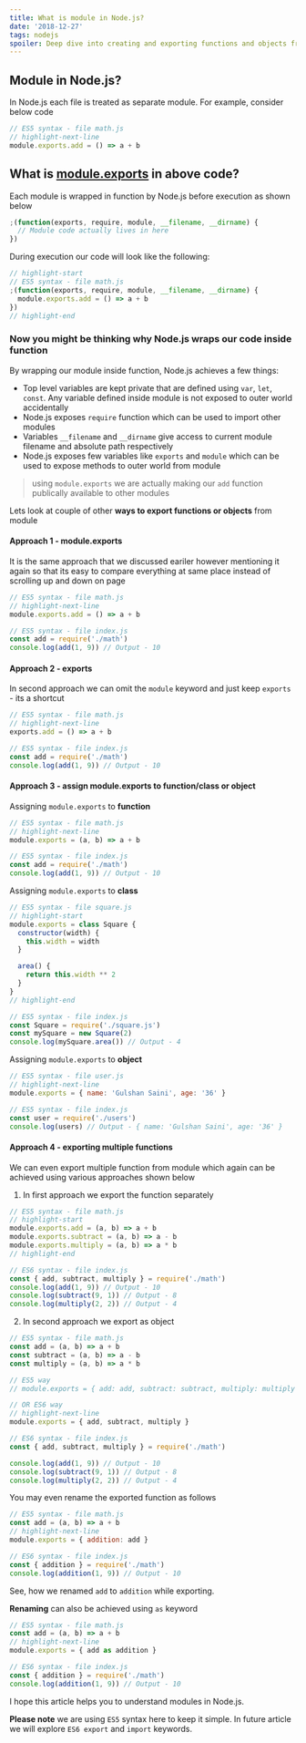 ```yaml
---
title: What is module in Node.js?
date: '2018-12-27'
tags: nodejs
spoiler: Deep dive into creating and exporting functions and objects from modules
---
```


## Module in Node.js?

In Node.js each file is treated as separate module. For example, consider below code

```jsx
// ES5 syntax - file math.js
// highlight-next-line
module.exports.add = () => a + b
```

## What is <u>module.exports</u> in above code?

Each module is wrapped in function by Node.js before execution as shown below

```jsx
;(function(exports, require, module, __filename, __dirname) {
  // Module code actually lives in here
})
```

During execution our code will look like the following:

```jsx
// highlight-start
// ES5 syntax - file math.js
;(function(exports, require, module, __filename, __dirname) {
  module.exports.add = () => a + b
})
// highlight-end
```

### Now you might be thinking why Node.js wraps our code inside function

By wrapping our module inside function, Node.js achieves a few things:

- Top level variables are kept private that are defined using `var`, `let`, `const`. Any variable defined inside module is not exposed to outer world accidentally
- Node.js exposes `require` function which can be used to import other modules
- Variables `__filename` and `__dirname` give access to current module filename and absolute path respectively
- Node.js exposes few variables like `exports` and `module` which can be used to expose methods to outer world from module

> using `module.exports` we are actually making our `add` function publically available to other modules

Lets look at couple of other **ways to export functions or objects** from module

#### Approach 1 - module.exports

It is the same approach that we discussed eariler however mentioning it again so that its easy to compare everything at same place instead of scrolling up and down on page

```jsx
// ES5 syntax - file math.js
// highlight-next-line
module.exports.add = () => a + b

// ES5 syntax - file index.js
const add = require('./math')
console.log(add(1, 9)) // Output - 10
```

#### Approach 2 - exports

In second approach we can omit the `module` keyword and just keep `exports` - its a shortcut

```jsx
// ES5 syntax - file math.js
// highlight-next-line
exports.add = () => a + b

// ES5 syntax - file index.js
const add = require('./math')
console.log(add(1, 9)) // Output - 10
```

#### Approach 3 - assign module.exports to function/class or object

Assigning `module.exports` to **function**

```jsx
// ES5 syntax - file math.js
// highlight-next-line
module.exports = (a, b) => a + b

// ES5 syntax - file index.js
const add = require('./math')
console.log(add(1, 9)) // Output - 10
```

Assigning `module.exports` to **class**

```jsx
// ES5 syntax - file square.js
// highlight-start
module.exports = class Square {
  constructor(width) {
    this.width = width
  }

  area() {
    return this.width ** 2
  }
}
// highlight-end

// ES5 syntax - file index.js
const Square = require('./square.js')
const mySquare = new Square(2)
console.log(mySquare.area()) // Output - 4
```

Assigning `module.exports` to **object**

```jsx
// ES5 syntax - file user.js
// highlight-next-line
module.exports = { name: 'Gulshan Saini', age: '36' }

// ES5 syntax - file index.js
const user = require('./users')
console.log(users) // Output - { name: 'Gulshan Saini', age: '36' }
```

#### Approach 4 - exporting multiple functions

We can even export multiple function from module which again can be achieved using various approaches shown below

1. In first approach we export the function separately

```jsx
// ES5 syntax - file math.js
// highlight-start
module.exports.add = (a, b) => a + b
module.exports.subtract = (a, b) => a - b
module.exports.multiply = (a, b) => a * b
// highlight-end

// ES6 syntax - file index.js
const { add, subtract, multiply } = require('./math')
console.log(add(1, 9)) // Output - 10
console.log(subtract(9, 1)) // Output - 8
console.log(multiply(2, 2)) // Output - 4
```

2. In second approach we export as object

```jsx
// ES5 syntax - file math.js
const add = (a, b) => a + b
const subtract = (a, b) => a - b
const multiply = (a, b) => a * b

// ES5 way
// module.exports = { add: add, subtract: subtract, multiply: multiply }

// OR ES6 way
// highlight-next-line
module.exports = { add, subtract, multiply }

// ES6 syntax - file index.js
const { add, subtract, multiply } = require('./math')

console.log(add(1, 9)) // Output - 10
console.log(subtract(9, 1)) // Output - 8
console.log(multiply(2, 2)) // Output - 4
```

You may even rename the exported function as follows

```jsx
// ES5 syntax - file math.js
const add = (a, b) => a + b
// highlight-next-line
module.exports = { addition: add }

// ES6 syntax - file index.js
const { addition } = require('./math')
console.log(addition(1, 9)) // Output - 10
```

See, how we renamed `add` to `addition` while exporting.

**Renaming** can also be achieved using `as` keyword

```jsx
// ES5 syntax - file math.js
const add = (a, b) => a + b
// highlight-next-line
module.exports = { add as addition }

// ES6 syntax - file index.js
const { addition } = require('./math')
console.log(addition(1, 9)) // Output - 10
```

I hope this article helps you to understand modules in Node.js.

**Please note** we are using `ES5` syntax here to keep it simple. In future article we will explore `ES6 export` and `import` keywords.

